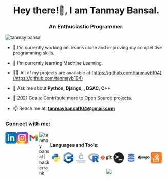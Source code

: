 <h1 align="center">Hey there!👋, I am Tanmay Bansal.</h1>
<h3 align="center">An Enthusiastic Programmer.</h3>
<p align="left"> <img src="https://komarev.com/ghpvc/?username=tanmayb104" alt="tanmay bansal" /> </p>

- 🔭 I’m currently working on Teams clone and improving my competitive programming skills.

- 🌱 I’m currently learning Machine Learning.

- 👨‍💻 All of my projects are available at [https://github.com/tanmayb104](https://github.com/tanmayb104)

- 💬 Ask me about **Python, Django, , DSAC, C++**

- 🥅 2021 Goals: Contribute more to Open Source projects.

- 📫 Reach me at: **tanmaybansal104@gmail.com**

### Connect with me:

[<img align="left" alt="tanmay bansal | LinkedIn" width="35px" src="https://github.com/edent/SuperTinyIcons/blob/master/images/svg/linkedin.svg" />](https://www.linkedin.com/in/tanmay-bansal-2876061a3/)
[<img align="left" alt="tanmay bansal | Instagram" width="35px" src="https://github.com/edent/SuperTinyIcons/blob/master/images/svg/instagram.svg" />](https://www.instagram.com/tanmaybansal104/)
[<img align="left" alt="tanmay bansal| Gmail" width="35px" src="https://github.com/edent/SuperTinyIcons/blob/master/images/svg/gmail.svg" />](mailto:tanmaybansal104@gmail.com)
[<img align="left" alt="tanmay bansal | hackerrank" width="35px" src="https://cdn.jsdelivr.net/npm/simple-icons@v3/icons/hackerrank.svg" />](https://www.hackerrank.com/tanmaybansal104)
<br/>

**Languages and Tools:**

<code><img height="35" src="https://raw.githubusercontent.com/github/explore/80688e429a7d4ef2fca1e82350fe8e3517d3494d/topics/python/python.png"></code>
<code><img height="35" src="https://raw.githubusercontent.com/github/explore/80688e429a7d4ef2fca1e82350fe8e3517d3494d/topics/cpp/cpp.png"></code>
<code><img height="35" src="https://raw.githubusercontent.com/github/explore/80688e429a7d4ef2fca1e82350fe8e3517d3494d/topics/c/c.png"></code>
<code><img height="35" src="https://raw.githubusercontent.com/github/explore/80688e429a7d4ef2fca1e82350fe8e3517d3494d/topics/r/r.png"></code>
<code><img height="35" src="https://raw.githubusercontent.com/github/explore/80688e429a7d4ef2fca1e82350fe8e3517d3494d/topics/git/git.png"></code>
<code><img height="35" src="https://raw.githubusercontent.com/github/explore/80688e429a7d4ef2fca1e82350fe8e3517d3494d/topics/terminal/terminal.png"></code>
<code><img height="35" src="https://raw.githubusercontent.com/github/explore/80688e429a7d4ef2fca1e82350fe8e3517d3494d/topics/sql/sql.png"></code>
<code><img height="35" src="https://raw.githubusercontent.com/github/explore/80688e429a7d4ef2fca1e82350fe8e3517d3494d/topics/django/django.png"></code>
<code><img height="35" src="https://github.com/edent/SuperTinyIcons/blob/master/images/svg/stackoverflow.svg"></code>

<p align="center"><img src="https://github-readme-stats.vercel.app/api?username=tanmayb104&&show_icons=true&hide_border=false&title_color=ffffff&text_color=daf7dc&icon_color=bb2acf&bg_color=191919"></p>

